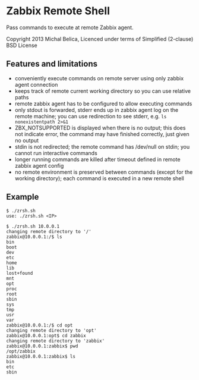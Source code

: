 Zabbix Remote Shell
===================

Pass commands to execute at remote Zabbix agent.

Copyright 2013 Michal Belica, <devel at beli sk>
Licenced under terms of Simplified (2-clause) BSD License

Features and limitations
------------------------

 * conveniently execute commands on remote server using only zabbix agent connection
 * keeps track of remote current working directory so you can use relative paths
 * remote zabbix agent has to be configured to allow executing commands
 * only stdout is forwarded, stderr ends up in zabbix agent log on the remote machine;
   you can use redirection to see stderr, e.g. `ls nonexistentpath 2>&1`
 * ZBX_NOTSUPPORTED is displayed when there is no output; this does not indicate error,
   the command may have finished correctly, just given no output
 * stdin is not redirected; the remote command has /dev/null on stdin; you cannot run
   interactive commands
 * longer running commands are killed after timeout defined in remote zabbix agent config
 * no remote environment is preserved between commands (except for the working directory);
   each command is executed in a new remote shell

Example
-------

```
$ ./zrsh.sh 
use: ./zrsh.sh <IP>

$ ./zrsh.sh 10.0.0.1
changing remote directory to '/'
zabbix@10.0.0.1:/$ ls
bin
boot
dev
etc
home
lib
lost+found
mnt
opt
proc
root
sbin
sys
tmp
usr
var
zabbix@10.0.0.1:/$ cd opt
changing remote directory to 'opt'
zabbix@10.0.0.1:opt$ cd zabbix
changing remote directory to 'zabbix'
zabbix@10.0.0.1:zabbix$ pwd
/opt/zabbix
zabbix@10.0.0.1:zabbix$ ls
bin
etc
sbin
```



